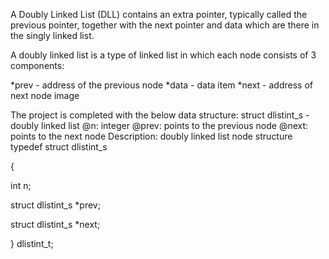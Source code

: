 A Doubly Linked List (DLL) contains an extra pointer, typically called the previous pointer, together with the next pointer and data which are there in the singly linked list.

A doubly linked list is a type of linked list in which each node consists of 3 components:

*prev - address of the previous node
*data - data item
*next - address of next node
image

The project is completed with the below data structure:
struct dlistint_s - doubly linked list
@n: integer
@prev: points to the previous node
@next: points to the next node
Description: doubly linked list node structure
typedef struct dlistint_s

{

int n;

struct dlistint_s *prev;

struct dlistint_s *next;

} dlistint_t;
